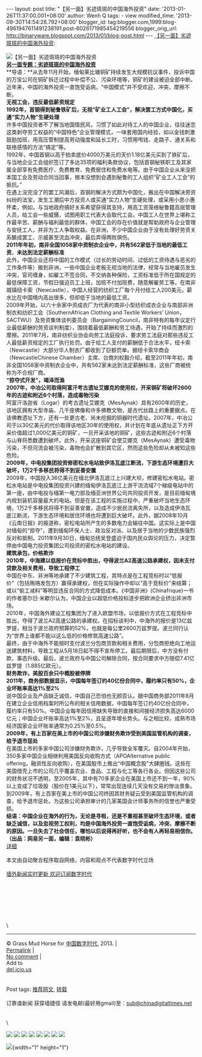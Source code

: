 --- layout: post title: "【另一面】劣迹斑斑的中国海外投资" date:
'2013-01-26T11:37:00.001+08:00' author: Wenh Q tags: - view
modified\_time: '2013-09-30T14:54:28.792+08:00' blogger\_id:
tag:blogger.com,1999:blog-4961947611491238191.post-6026171985454219556
blogger\_orig\_url:
http://binaryware.blogspot.com/2013/01/blog-post.html ---
[【另一面】劣迹斑斑的中国海外投资](http://feedproxy.google.com/~r/chinagfwblog/~3/gyTER7wBQtc/):\
\
![【另一面】劣迹斑斑的中国海外投资](http://img4.cache.netease.com/cnews/2013/1/25/201301250541176487c.jpg)\
[**另一面专题：劣迹斑斑的中国海外投资**](http://view.163.com/special/reviews/chinaoverseasinvest0125.html)\
**导语：**从去年11月开始，缅甸莱比塘铜矿持续发生大规模抗议事件，投诉中国的万宝公司在铜矿拆迁过程中补偿不公、污染环境等，铜矿的建设被迫全部中断。近年来，中国的海外投资一直饱受诟病，“中国模式”并不受欢迎，冲突、摩擦不断。\
**无视工会，违反最低薪资规定**\
**1992年，首钢得到秘鲁铁矿后，无视“矿业工人工会”，解决罢工方式中国化，买通“实力人物”生硬处理**\
许多中国投资者不了解当地国情民风，习惯了如此对待工人的中国企业，往往迷恋这类剥夺劳工权益的“中国特色”企业管理模式，一味套用国内经验，如以金钱刺激鼓励加班，用高压管制提高劳动强度和延长工时，习惯用甩钱、走路子、通关系和联络感情的方法“搞定”等。\
1992年，中国首钢以高于拍卖底价4000万美元的天价1.18亿美元买到了铁矿后，与当地企业工会组织签订了多达35项的福利条款协议，包括首钢秘铁职工及其家属全部享有免费医疗、免费教育、免费居住和免费水电等。由于中国企业从来没把本国工会及劳动合同当回事，根本没想到会遇到秘鲁的工人组织“矿业工人工会”的抵抗。”\
在遇上没完没了的罢工风潮后，首钢的解决方式颇为中国化，搬出在中国解决劳资纠纷的法宝，发生工潮后中方投资人或买通“实力人物”生硬处理，或采用小恩小惠怀柔，例如，与当地政府搞好关系希望获得其支持，用高工资笼络秘鲁籍高层管理人员，给工会一些威慑，试图用职工代表大会取代工会。中国工人在世界上堪称工作最辛苦、薪酬与福利最低的群体，中国工会的存在价值就是帮助政府与企业管理与安抚工人，并非为工人争取权益。在非洲，不少中国企业由于没有处理好劳资关系酿成罢工、示威甚至流血冲突，最后弄得两败俱伤。\
**2011年年初，南非全国1058家中资制衣企业中，共有562家低于当地的最低工资**，**未达到法定薪酬标准**\
此外，中国企业还将中国的工作模式（过长的劳动时间、过低的工资待遇与恶劣的工作条件等）搬到非洲，一些中国企业老板无视当地的法律，经常与当地雇员发生冲突，官司缠身，如雇工不签合同，不交纳各种保险，工资标准低于所在国规定的最低保障工资，节假日强迫员工上班，加班不付加班费，随意解雇劳工等。在南非城镇纽卡索（Newcastle），中国人经营的纺织工厂每个月付给工人200美元，薪水比在中国境内高出很多，但却低于当地的最低工资。\
2009年开始，以六十余家中资成衣厂为代表的南非小型纺织成衣企业与南部非洲制衣和纺织工会（SouthernAfrican
Clothing and Textile Workers’
Union，SACTWU）及劳资集体谈判委员会（BargainingCouncil，南非特有的每年议定行业最低薪酬的劳资谈判制度），围绕着最低薪酬和劳工待遇，开始了持续而激烈的摩擦。2011年7月，南非纺织业协会向劳工法庭投诉，要求劳工法庭对那些违反工人最低薪资规定的工厂执行处罚。由于给工人支付的薪酬低于合法水平，纽卡索（Newcastle）大部分华人制衣厂都收到了巨额罚单。据纽卡索华商会（NewcastleChinese
Chamber）主席、台商刘权毅介绍，截至2011年年初，南非全国1058家中资制衣企业中，共有562家未达到法定薪酬标准，这些厂商被统称为不合规厂商。\
**“掠夺式开发”，竭泽而渔**\
**2007年，中冶公司取得阿富汗考古遗址艾娜克的使用权，开采铜矿将破坏2600年的古迹和附近6个村落，造成毒物污染**\
阿富汗洛迦省（Logar）的考古遗址艾娜克（MesAynak）具有2600年的历史，该地区拥有大型寺庙、几千座佛像和许多佛教文物，是古代丝路上的重要据点。在该佛教遗址下方，还有一处更古老、尚未挖掘的铜器时代遗址。2007年，中冶公司于以30亿美元的代价取得该地区30年的使用权，并计划在年底从遗址正下方开采价值超过1,000亿美元的铜矿，一旦开采该地的铜矿，这些古迹和附近6个村落与山脊将悉数遭到破坏。此外，开采这座铜矿会使艾娜克（MesAynak）遭受毒物污染，不但河流会被污染，毒物也会扩散到其它区，然而这些危险却从未被知这些危险。\
**2009年，中电投集团投资修密松水电站致伊洛瓦底江断流，下游生态环境遭巨大破坏，1万2千多移民将得不到妥善安置**\
2009年，中国投入36亿美元在缅北伊洛瓦底江上兴建大坝，修建密松水电站。密松水电站是中电投集团投资兴建的缅甸伊洛瓦底江上游干流流域7个梯级电站中的第一座，由中电投与缅第一电力部及缅亚洲世界公司共同投资开发，是目前缅甸境内规划装机容量最大的电站。但是在该工程的实施过程中，严重破坏当地生态环境，1万2千多移民将得不到妥善安置，造成不少居民流离失所，以及造成伊洛瓦底江断流，下游生态环境和居住环境也将遭到巨大破坏。此外，据2008年10月《云南日报》的报道称，密松电站所产生的多数电力会输往中国。这实际上是中国对缅甸的“掠夺”，遭到缅甸环保人士、政治反对派、以及居于当地的少数民族强烈反对和抵制。2011年9月30日，缅甸总统吴登盛迫于国内民众舆论的压力，决定暂停由中国电力投资集团公司投资的密松水电站的建设。\
**建筑承包，价格欺诈**\
**2010年，中海建以低报价在竞标中胜出，夺得波兰A2高速公路承建权，因未支付贷款及相关费用，导致工程停工**\
中国在中东、非洲等地承建了不少建筑工程，其特点是在工程竞标时以“低报价”（包括贿赂发包方）赢得承建权，但在实际操作中却以“高于竞标价”来结算；或以“偷工减料”等明显违反合同的方式降低成本。《中国非洲》(Chinafrique)一书的作者塞尔日·米歇尔认为，中国企业以超低价格投标逐步把欧洲企业挤出非洲市场。\
2010年，中国海外建设工程集团为了进入欧盟市场，以低报价方式在工程竞标中胜出，夺得了波兰A2高速公路的承建权。在招标谈判中，中海外的报价是13亿兹罗提，相当于波兰政府预算的52%，也就是每公里2600万兹罗提。波兰同行认为“世界上谁都不能以这么低的价格修筑高速公路”。\
最终，由于中海外不能按时支付波兰分包商货款和相关费用，分包商拒绝向工地运送建筑材料，导致工程从5月18日起不得不宣布停工。最后期限后，中方没有付款，事态升级。最后，波兰政府与中国公司解除合同，按合同要求中方赔偿7.41亿兹罗提（1.885亿欧元）。\
**财务欺诈，美股百余只中概股被停牌**\
**2011年，商务部数据显示，中国每年签订约40亿份合同中，履约率只有50%，企业坏账率高达1%至2%**\
说中国企业及产品缺乏诚信，中国自己恐怕也无颜否认。据中国商务部2011年8月在建立企业信用档案时所公布的相关信用数据，中国每年签订约40亿份合同中，履约率只有50%。中国企业每年因信用缺失导致的直接和间接经济损失高达6000亿元；中国企业坏账率高达1%至2%，且呈逐年增长势头。与之相比较，成熟市场经济国家企业坏账率通常为0.25%至0.5%。\
**2009年，有上百家在美上市的中国公司涉嫌财务欺诈受到美国监管机构的调查，给予退市惩处**\
在美国上市的多家中国公司涉嫌财务欺诈，几乎导致全军覆灭。自2004年开始，350多家中国企业相继利用美国反向收购方式（APOAlternative
public
offering，融资性反向收购），在美国股市上推出“中国概念股”大肆圈钱。这些在美国借壳上市的公司几乎覆盖农业、食品、工程与化工等各行各业。但因这些公司的财务状况不透明，至2005年，其中有70多家企业在美国上市还不到一年，90%以上变成了垃圾股（股价在1美元以下），常常出现连续几天没有交易的惨淡景象。到2009年，有上百家在美上市的中国公司终因其财务疑云受到美国监管机构的调查，给予退市惩处。为这些公司承担审计的几家美国会计师事务所的信誉也严重受损。\
**结语：**中国企业在海外的行为，无论是寻租，还是不重视甚至破坏生态环境，或者缺乏诚信，以及忽视劳工权利，均是中国海外投资一直饱受诟病，冲突、摩擦不断的原因。一旦失去了社会信任，哪怕以后说得再好听，也不会有人再轻易相信你。**（出品：网易另一面，编辑：袁晓彬）**\
[详细](http://news.163.com/%E8%BF%91%E5%B9%B4%E6%9D%A5%EF%BC%8C%E4%B8%AD%E5%9B%BD%E7%9A%84%E6%B5%B7%E5%A4%96%E6%8A%95%E8%B5%84%E4%B8%80%E7%9B%B4%E9%A5%B1%E5%8F%97%E8%AF%9F%E7%97%85%EF%BC%8C%E2%80%9C%E4%B8%AD%E5%9B%BD%E6%A8%A1%E5%BC%8F%E2%80%9D%E5%9C%A8%E5%9B%BD%E5%A4%96%E5%B9%B6%E4%B8%8D%E5%8F%97%E6%AC%A2%E8%BF%8E%EF%BC%8C%E5%86%B2%E7%AA%81%E3%80%81%E6%91%A9%E6%93%A6%E4%B8%8D%E6%96%AD%E3%80%82)\
\
本文由自动聚合程序取自网络，内容和观点不代表数字时代立场\
\
[墙外新闻实时更新 欢迎订阅数字时代](http://eepurl.com/mstlf)\
\
\
\
\
\
\
\
\

------------------------------------------------------------------------

© Grass Mud Horse for [中国数字时代](https://meilizhongguo.biz/chinese),
2013. |\
[Permalink](https://meilizhongguo.biz/chinese/2013/01/%e3%80%90%e5%8f%a6%e4%b8%80%e9%9d%a2%e3%80%91%e5%8a%a3%e8%bf%b9%e6%96%91%e6%96%91%e7%9a%84%e4%b8%ad%e5%9b%bd%e6%b5%b7%e5%a4%96%e6%8a%95%e8%b5%84/)
|\
[No
comment](https://meilizhongguo.biz/chinese/2013/01/%e3%80%90%e5%8f%a6%e4%b8%80%e9%9d%a2%e3%80%91%e5%8a%a3%e8%bf%b9%e6%96%91%e6%96%91%e7%9a%84%e4%b8%ad%e5%9b%bd%e6%b5%b7%e5%a4%96%e6%8a%95%e8%b5%84/#comments)
|\
Add to\
[del.icio.us](http://del.icio.us/post?url=https://meilizhongguo.biz/chinese/2013/01/%e3%80%90%e5%8f%a6%e4%b8%80%e9%9d%a2%e3%80%91%e5%8a%a3%e8%bf%b9%e6%96%91%e6%96%91%e7%9a%84%e4%b8%ad%e5%9b%bd%e6%b5%b7%e5%a4%96%e6%8a%95%e8%b5%84/&title=%E3%80%90%E5%8F%A6%E4%B8%80%E9%9D%A2%E3%80%91%E5%8A%A3%E8%BF%B9%E6%96%91%E6%96%91%E7%9A%84%E4%B8%AD%E5%9B%BD%E6%B5%B7%E5%A4%96%E6%8A%95%E8%B5%84)\
\
\
Post tags:
[推荐网文](https://meilizhongguo.biz/chinese/tag/%e6%8e%a8%e8%8d%90%e7%bd%91%e6%96%87/?category=19168),
[转载](https://meilizhongguo.biz/chinese/tag/%e8%bd%ac%e8%bd%bd/?category=19168)\
\
订靠谱新闻 获穿墙捷径
请发电邮(最好用gmail)至：sub@chinadigitaltimes.net\
\
\
\
<div>

[![](http://feeds.feedburner.com/~ff/chinagfwblog?d=yIl2AUoC8zA)](http://feeds.feedburner.com/~ff/chinagfwblog?a=gyTER7wBQtc:oSrRZcFaoQM:yIl2AUoC8zA)
[![](http://feeds.feedburner.com/~ff/chinagfwblog?i=gyTER7wBQtc:oSrRZcFaoQM:-BTjWOF_DHI)](http://feeds.feedburner.com/~ff/chinagfwblog?a=gyTER7wBQtc:oSrRZcFaoQM:-BTjWOF_DHI)
[![](http://feeds.feedburner.com/~ff/chinagfwblog?i=gyTER7wBQtc:oSrRZcFaoQM:F7zBnMyn0Lo)](http://feeds.feedburner.com/~ff/chinagfwblog?a=gyTER7wBQtc:oSrRZcFaoQM:F7zBnMyn0Lo)
[![](http://feeds.feedburner.com/~ff/chinagfwblog?i=gyTER7wBQtc:oSrRZcFaoQM:V_sGLiPBpWU)](http://feeds.feedburner.com/~ff/chinagfwblog?a=gyTER7wBQtc:oSrRZcFaoQM:V_sGLiPBpWU)
[![](http://feeds.feedburner.com/~ff/chinagfwblog?d=qj6IDK7rITs)](http://feeds.feedburner.com/~ff/chinagfwblog?a=gyTER7wBQtc:oSrRZcFaoQM:qj6IDK7rITs)
[![](http://feeds.feedburner.com/~ff/chinagfwblog?d=l6gmwiTKsz0)](http://feeds.feedburner.com/~ff/chinagfwblog?a=gyTER7wBQtc:oSrRZcFaoQM:l6gmwiTKsz0)
[![](http://feeds.feedburner.com/~ff/chinagfwblog?i=gyTER7wBQtc:oSrRZcFaoQM:gIN9vFwOqvQ)](http://feeds.feedburner.com/~ff/chinagfwblog?a=gyTER7wBQtc:oSrRZcFaoQM:gIN9vFwOqvQ)
[![](http://feeds.feedburner.com/~ff/chinagfwblog?d=TzevzKxY174)](http://feeds.feedburner.com/~ff/chinagfwblog?a=gyTER7wBQtc:oSrRZcFaoQM:TzevzKxY174)

</div>

![](http://feeds.feedburner.com/~r/chinagfwblog/~4/gyTER7wBQtc){width="1"
height="1"}
